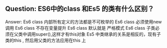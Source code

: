 ## Question: ES6中的class 和Es5 的类有什么区别？

Answer: 
      Es6 class 内部所有定义的方法都是不可枚举的
      Es6 class 必须使用new 调用
      Es6 class 不存在变量提升
      Es6 class 默认就是 严格模式
      Es6 class 子类必须在父类中调用super(),这样才有this对象
      Es5 中类继承的关系是相反的，现有子类的this , 然后用父类的方法应用在this 上